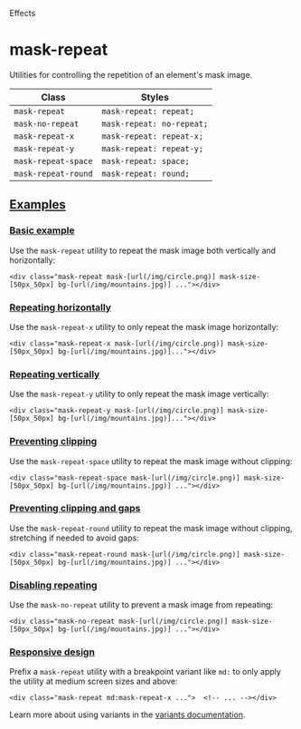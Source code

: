 <!--$-->

<!--/$-->

Effects

# mask-repeat

Utilities for controlling the repetition of an element's mask image.

| Class               | Styles                    |
| ------------------- | ------------------------- |
| `mask-repeat`       | `mask-repeat: repeat;`    |
| `mask-no-repeat`    | `mask-repeat: no-repeat;` |
| `mask-repeat-x`     | `mask-repeat: repeat-x;`  |
| `mask-repeat-y`     | `mask-repeat: repeat-y;`  |
| `mask-repeat-space` | `mask-repeat: space;`     |
| `mask-repeat-round` | `mask-repeat: round;`     |

## [Examples](#examples)

### [Basic example](#basic-example)

Use the `mask-repeat` utility to repeat the mask image both vertically and horizontally:

```
<div class="mask-repeat mask-[url(/img/circle.png)] mask-size-[50px_50px] bg-[url(/img/mountains.jpg)] ..."></div>
```

### [Repeating horizontally](#repeating-horizontally)

Use the `mask-repeat-x` utility to only repeat the mask image horizontally:

```
<div class="mask-repeat-x mask-[url(/img/circle.png)] mask-size-[50px_50px] bg-[url(/img/mountains.jpg)]..."></div>
```

### [Repeating vertically](#repeating-vertically)

Use the `mask-repeat-y` utility to only repeat the mask image vertically:

```
<div class="mask-repeat-y mask-[url(/img/circle.png)] mask-size-[50px_50px] bg-[url(/img/mountains.jpg)]..."></div>
```

### [Preventing clipping](#preventing-clipping)

Use the `mask-repeat-space` utility to repeat the mask image without clipping:

```
<div class="mask-repeat-space mask-[url(/img/circle.png)] mask-size-[50px_50px] bg-[url(/img/mountains.jpg)] ..."></div>
```

### [Preventing clipping and gaps](#preventing-clipping-and-gaps)

Use the `mask-repeat-round` utility to repeat the mask image without clipping, stretching if needed to avoid gaps:

```
<div class="mask-repeat-round mask-[url(/img/circle.png)] mask-size-[50px_50px] bg-[url(/img/mountains.jpg)] ..."></div>
```

### [Disabling repeating](#disabling-repeating)

Use the `mask-no-repeat` utility to prevent a mask image from repeating:

```
<div class="mask-no-repeat mask-[url(/img/circle.png)] mask-size-[50px_50px] bg-[url(/img/mountains.jpg)] ..."></div>
```

### [Responsive design](#responsive-design)

Prefix <!-- -->a<!-- --> `mask-repeat` utility<!-- --> <!-- -->with a breakpoint variant like `md:` to only apply the utility at <!-- -->medium<!-- --> <!-- -->screen sizes and above:

```
<div class="mask-repeat md:mask-repeat-x ...">  <!-- ... --></div>
```

Learn more about using variants in the [variants documentation](/docs/hover-focus-and-other-states).

<!--$-->

<!--/$-->
